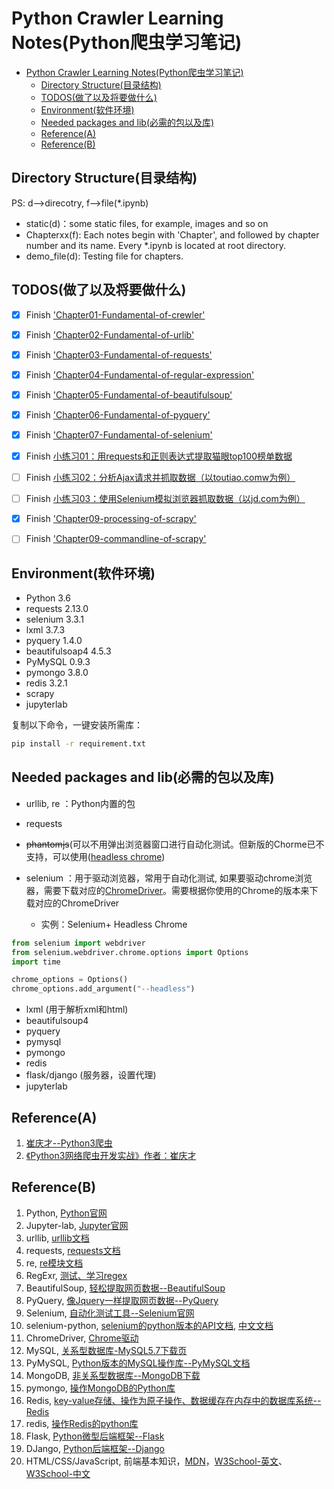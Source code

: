 # Python Crawler Learning Notes(Python爬虫学习笔记)

<!-- TOC -->
- [Python Crawler Learning Notes(Python爬虫学习笔记)](#python-crawler-learning-notespython%e7%88%ac%e8%99%ab%e5%ad%a6%e4%b9%a0%e7%ac%94%e8%ae%b0)
  - [Directory Structure(目录结构)](#directory-structure%e7%9b%ae%e5%bd%95%e7%bb%93%e6%9e%84)
  - [TODOS(做了以及将要做什么)](#todos%e5%81%9a%e4%ba%86%e4%bb%a5%e5%8f%8a%e5%b0%86%e8%a6%81%e5%81%9a%e4%bb%80%e4%b9%88)
  - [Environment(软件环境)](#environment%e8%bd%af%e4%bb%b6%e7%8e%af%e5%a2%83)
  - [Needed packages and lib(必需的包以及库)](#needed-packages-and-lib%e5%bf%85%e9%9c%80%e7%9a%84%e5%8c%85%e4%bb%a5%e5%8f%8a%e5%ba%93)
  - [Reference(A)](#referencea)
  - [Reference(B)](#referenceb)


## Directory Structure(目录结构)

PS: d-->direcotry, f-->file(*.ipynb)

- static(d)：some static files, for example, images and so on
- Chapterxx(f): Each notes begin with 'Chapter', and followed by chapter number and its name. Every *.ipynb is located at root directory.
- demo_file(d): Testing file for chapters.

## TODOS(做了以及将要做什么)

- [x] Finish ['Chapter01-Fundamental-of-crewler'](./Chapter01-Fundamental-of-crewler.ipynb)
- [x] Finish ['Chapter02-Fundamental-of-urlib'](./Chapter02-Fundamental-of-urlib.ipynb)
- [x] Finish ['Chapter03-Fundamental-of-requests'](./Chapter03-Fundamental-of-requests.ipynb)
- [x] Finish ['Chapter04-Fundamental-of-regular-expression'](./Chapter04-Fundamental-of-regular-expression)
- [x] Finish ['Chapter05-Fundamental-of-beautifulsoup'](./)
- [x] Finish ['Chapter06-Fundamental-of-pyquery'](./Chapter06-Fundamental-of-pyquery.ipynb)
- [x] Finish ['Chapter07-Fundamental-of-selenium'](./Chapter07-Fundamental-of-selenium.ipynb)
- [x] Finish [小练习01：用requests和正则表达式提取猫眼top100榜单数据](./Chapter08-01-Exercise-of-requests-and-re.ipynb)
- [ ] Finish [小练习02：分析Ajax请求并抓取数据（以toutiao.comw为例）](./Chapter08-02-Exercise-of-getting-data-from-ajax.ipynb)
- [ ] Finish [小练习03：使用Selenium模拟浏览器抓取数据（以jd.com为例）](./Chapter08-03-Exercise-of-selenium.ipynb)
- [x] Finish ['Chapter09-processing-of-scrapy'](./Chapter09-scrapy-glance/note/processing-of-scrapy.md)
- [ ] Finish ['Chapter09-commandline-of-scrapy'](./Chapter09-scrapy-glance/note/command-line-tool.md)


## Environment(软件环境)

- Python 3.6
- requests 2.13.0
- selenium 3.3.1
- lxml 3.7.3
- pyquery 1.4.0
- beautifulsoap4 4.5.3
- PyMySQL 0.9.3
- pymongo 3.8.0
- redis 3.2.1
- scrapy
- jupyterlab

复制以下命令，一键安装所需库：

```bash
pip install -r requirement.txt
```

## Needed packages and lib(必需的包以及库)

- urllib, re ：Python内置的包
- requests
- ~~phantomjs~~(可以不用弹出浏览器窗口进行自动化测试。但新版的Chorme已不支持，可以使用([headless chrome](https://developers.google.com/web/updates/2017/04/headless-chrome))
- selenium ：用于驱动浏览器，常用于自动化测试, 如果要驱动chrome浏览器，需要下载对应的[ChromeDriver](https://sites.google.com/a/chromium.org/chromedriver/)。需要根据你使用的Chrome的版本来下载对应的ChromeDriver
  
  - 实例：Selenium+ Headless Chrome

```Python
from selenium import webdriver
from selenium.webdriver.chrome.options import Options
import time

chrome_options = Options()
chrome_options.add_argument("--headless")
```

- lxml (用于解析xml和html)
- beautifulsoup4
- pyquery
- pymysql
- pymongo
- redis
- flask/django (服务器，设置代理)
- jupyterlab

## Reference(A)

1. [崔庆才--Python3爬虫](https://cuiqingcai.com/5052.html)
2. [《Python3网络爬虫开发实战》作者：崔庆才](https://germey.gitbooks.io/python3webspider/content/)

## Reference(B)

1. Python, [Python官网](https://www.python.org/)
2. Jupyter-lab, [Jupyter官网](https://jupyter.org/install.html)
3. urllib, [urllib文档](https://docs.python.org/3.6/library/urllib.html#module-urllib)
4. requests, [requests文档](https://2.python-requests.org/en/master/)
5. re, [re模块文档](https://docs.python.org/3.6/library/re.html#module-re)
6. RegExr, [测试、学习regex](https://regexr.com/)
7. BeautifulSoup, [轻松提取网页数据--BeautifulSoup](https://www.crummy.com/software/BeautifulSoup/bs4/doc/index.zh.html)
8. PyQuery, [像Jquery一样提取网页数据--PyQuery](https://pyquery.readthedocs.io/en/latest/)
9. Selenium, [自动化测试工具--Selenium官网](https://www.seleniumhq.org/)
10. selenium-python, [selenium的python版本的API文档](https://selenium-python.readthedocs.io/), [中文文档](https://selenium-python-zh.readthedocs.io/en/latest/)
11. ChromeDriver, [Chrome驱动](https://sites.google.com/a/chromium.org/chromedriver/)
12. MySQL, [关系型数据库-MySQL5.7下载页](https://dev.mysql.com/downloads/mysql/5.7.html#downloads)
13. PyMySQL, [Python版本的MySQL操作库--PyMySQL文档](https://pymysql.readthedocs.io/en/latest/)
14. MongoDB, [非关系型数据库--MongoDB下载](https://www.mongodb.com/download-center)
15. pymongo, [操作MongoDB的Python库](https://api.mongodb.com/python/current/)
16. Redis, [key-value存储、操作为原子操作、数据缓存在内存中的数据库系统--Redis](https://redis.io/)
17. redis, [操作Redis的python库](https://github.com/andymccurdy/redis-py)
18. Flask, [Python微型后端框架--Flask](https://palletsprojects.com/p/flask/)
19. DJango, [Python后端框架--Django](https://www.djangoproject.com/)
20. HTML/CSS/JavaScript, 前端基本知识，[MDN](https://developer.cdn.mozilla.net/en-US/docs/Web)，[W3School-英文](https://www.w3schools.com/)、[W3School-中文](https://www.w3school.com.cn/)
